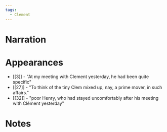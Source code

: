 ```yaml
---
tags:
  - Clement
---
```

# Narration

# Appearances
- [[3]] - "At my meeting with Clement yesterday, he had been quite specific"
- [[27]] - "To think of the tiny Clem mixed up, nay, a prime mover, in such affairs."
- [[32]] - "poor Henry, who had stayed uncomfortably after his meeting with Clément yesterday"
# Notes

